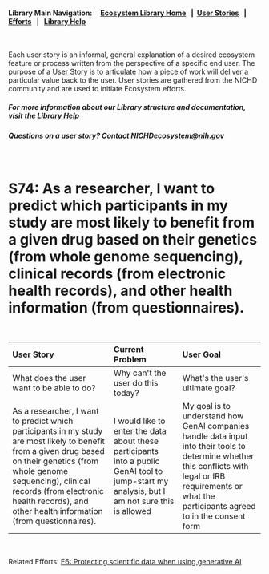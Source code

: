 #### Library Main Navigation: &nbsp; &nbsp; <b> [Ecosystem Library Home](https://github.com/NIH-NICHD-Ecosystem) </b> &nbsp; | &nbsp;[User Stories](https://github.com/NIH-NICHD-Ecosystem/UserStories/blob/main/README.md) &nbsp; | &nbsp; [Efforts](https://github.com/NIH-NICHD-Ecosystem/Efforts/blob/main/README.md) &nbsp; | &nbsp; [Library Help](https://github.com/NIH-NICHD-Ecosystem/LibraryHelp/blob/main/README.md)
</br>

Each user story is an informal, general explanation of a desired ecosystem feature or process written from the perspective of a specific end user. The purpose of a User Story is to articulate how a piece of work will deliver a particular value back to the user. User stories are gathered from the NICHD community and are used to initiate Ecosystem efforts.

##### For more information about our Library structure and documentation, visit the [Library Help](https://github.com/NIH-NICHD-Ecosystem/LibraryHelp/blob/main/README.md) 
##### Questions on a user story? Contact [NICHDecosystem@nih.gov](mailto:NICHDecosystem@nih.gov?subject=Ecosystem_Library)

<br>

# S74: As a researcher, I want to predict which participants in my study are most likely to benefit from a given drug based on their genetics (from whole genome sequencing), clinical records (from electronic health records), and other health information (from questionnaires). 

<br>

| User Story | Current Problem | User Goal
| :------------- | :------------ | :------------ |
| What does the user want to be able to do? | Why can't the user do this today? | What's the user's ultimate goal? 
| As a researcher, I want to predict which participants in my study are most likely to benefit from a given drug based on their genetics (from whole genome sequencing), clinical records (from electronic health records), and other health information (from questionnaires). | I would like to enter the data about these participants into a public GenAI tool to jump-start my analysis, but I am not sure this is allowed | My goal is to understand how GenAI companies handle data input into their tools to determine whether this conflicts with legal or IRB requirements or what the participants agreed to in the consent form

</br>

Related Efforts: 
[E6: Protecting scientific data when using generative AI ](https://github.com/NIH-NICHD-Ecosystem/E6-Protecting-scientific-data-when-using-generative-AI/tree/main)

</br>
